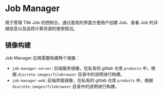 # Job Manager

用于管理 T9k Job 的控制台，通过直观的界面方便用户创建 Job、查看 Job 的详细信息以及监控计算资源的使用情况。

## 镜像构建

Job Manager 应用需要构建两个镜像：

- `job-manager-server`: 后端服务镜像，在私有的 gitlab 仓库 `products` 中，根据 `discrete-images/filebrowser` 目录中的说明进行构建。
- `job-manager-web`: 前端界面镜像，在私有的 gitlab 仓库 `products` 中，根据 `discrete-images/filebrowser` 目录中的说明进行构建。
